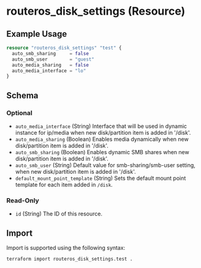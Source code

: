 # routeros_disk_settings (Resource)


## Example Usage
```terraform
resource "routeros_disk_settings" "test" {
  auto_smb_sharing     = false
  auto_smb_user        = "guest"
  auto_media_sharing   = false
  auto_media_interface = "lo"
}
```

<!-- schema generated by tfplugindocs -->
## Schema

### Optional

- `auto_media_interface` (String) Interface that will be used in dynamic instance for ip/media when new disk/partition item is added in '/disk'.
- `auto_media_sharing` (Boolean) Enables media dynamically when new disk/partition item is added in '/disk'.
- `auto_smb_sharing` (Boolean) Enables dynamic SMB shares when new disk/partition item is added in '/disk'.
- `auto_smb_user` (String) Default value for smb-sharing/smb-user setting, when new disk/partition item is added in '/disk'.
- `default_mount_point_template` (String) Sets the default mount point template for each item added in `/disk`.

### Read-Only

- `id` (String) The ID of this resource.

## Import
Import is supported using the following syntax:
```shell
terraform import routeros_disk_settings.test .
```
